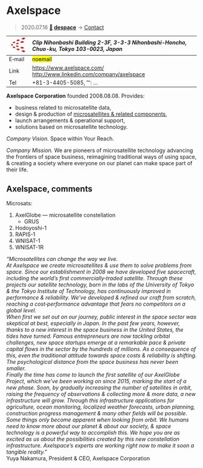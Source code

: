 # Axelspace
> 2020.07.16 **[🚀](../index/index.md) [despace](index.md)** → [Contact](contact.md)

|[![](f/contact/a/axelspace_logo1_thumb.jpg)](f/contact/a/axelspace_logo1.png)|*Clip Nihonbashi Building 2-3F, 3-3-3 Nihonbashi-Honcho, Chuo-ku, Tokyo 103-0023, Japan*|
|:--|:--|
|E‑mail|<mark>noemail</mark>|
|Link|<https://www.axelspace.com/><br> <http://www.linkedin.com/company/axelspace>|
|Tel|+81-3-4405-5085, ℻: …|

**Axelspace Corporation** founded 2008.08.08. Provides:

   - business related to microsatellite data,
   - design & production of [microsatellites & related components](sc.md),
   - launch arrangements & operational support,
   - solutions based on microsatellite technology.

*Company Vision.* Space within Your Reach.

*Company Mission.* We are pioneers of microsatellite technology advancing the frontiers of space business, reimagining traditional ways of using space, & creating a society where everyone on our planet can make space part of their life.


<p style="page-break-after:always"> </p>

## Axelspace, comments

Microsats:

   1. AxelGlobe — microsatellite constellation
      - GRUS
   1. Hodoyoshi-1
   1. RAPIS-1
   1. WNISAT-1
   1. WNISAT-1R

*“Microsatellites can change the way we live.<br> At Axelspace we create microsatellites & use them to solve problems from space. Since our establishment in 2008 we have developed five spacecraft, including the world’s first commercially‑traded satellite. Through these projects our satellite technology, born in the labs of the University of Tokyo & the Tokyo Institute of Technology, has continuously improved in performance & reliability. We’ve developed & refined our craft from scratch, reaching a cost‑performance advantage that fears no competitors on a global level.<br> When first we set out on our journey, public interest in the space sector was skeptical at best, especially in Japan. In the past few years, however, thanks to a new interest in the space business in the United States, the tides have turned. Famous entrepreneurs are now tackling orbital challenges, new space startups emerge at a remarkable pace & private capital flows in the sector by the hundreds of millions. As a consequence of this, even the traditional attitude towards space costs & reliability is shifting. The psychological distance from the space business has never been smaller.<br> Finally the time has come to launch the first satellite of our AxelGlobe Project, which we’ve been working on since 2015, marking the start of a new phase. Soon, by gradually increasing the number of satellites in orbit, raising the frequency of observations & collecting more & more data, a new infrastructure will grow. Through this infrastructure applications for agriculture, ocean monitoring, localized weather forecasts, urban planning, construction progress management & many other fields will be possible.<br> Some things only become apparent when looking from orbit. We humans need to know more about our planet & about our society, & space technology is a powerful way to accomplish this. We hope you are as excited as us about the possibilities created by this new constellation infrastructure. Axelspace’s experts are working right now to make it soon a tangible reality.”*  
Yuya Nakamura, President & CEO, Axelspace Corporation
